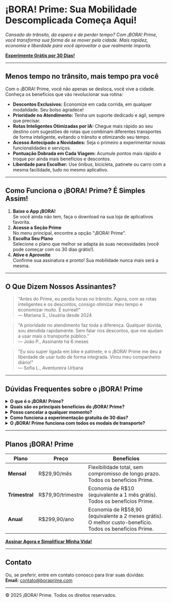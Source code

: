 # ¡BORA! Prime: Sua Mobilidade Descomplicada Começa Aqui!

*Cansado do trânsito, da espera e de perder tempo? Com ¡BORA! Prime, você transforma sua forma de se mover pela cidade. Mais rapidez, economia e liberdade para você aproveitar o que realmente importa.*

[**Experimente Grátis por 30 Dias!**](#planos)

---

## Menos tempo no trânsito, mais tempo pra você

Com o ¡BORA! Prime, você não apenas se desloca, você vive a cidade. Conheça os benefícios que vão revolucionar sua rotina:

- **Descontos Exclusivos:** Economize em cada corrida, em qualquer modalidade. Seu bolso agradece!
- **Prioridade no Atendimento:** Tenha um suporte dedicado e ágil, sempre que precisar.
- **Rotas Inteligentes Otimizadas por IA:** Chegue mais rápido ao seu destino com sugestões de rotas que combinam diferentes transportes de forma inteligente, evitando o trânsito e otimizando seu tempo.
- **Acesso Antecipado a Novidades:** Seja o primeiro a experimentar novas funcionalidades e serviços.
- **Pontuação Dobrada em Cada Viagem:** Acumule pontos mais rápido e troque por ainda mais benefícios e descontos.
- **Liberdade para Escolher:** Use ônibus, bicicleta, patinete ou carro com a mesma facilidade, tudo no mesmo aplicativo.

---

## Como Funciona o ¡BORA! Prime? É Simples Assim!

1. **Baixe o App ¡BORA!**  
   Se você ainda não tem, faça o download na sua loja de aplicativos favorita.
2. **Acesse a Seção Prime**  
   No menu principal, encontre a opção "¡BORA! Prime".
3. **Escolha Seu Plano**  
   Selecione o plano que melhor se adapta às suas necessidades (você pode começar com os 30 dias grátis!).
4. **Ative e Aproveite**  
   Confirme sua assinatura e pronto! Sua mobilidade nunca mais será a mesma.

---

## O Que Dizem Nossos Assinantes?

> "Antes do Prime, eu perdia horas no trânsito. Agora, com as rotas inteligentes e os descontos, consigo otimizar meu tempo e economizar muito. É surreal!"  
> — Mariana S., Usuária desde 2024

> "A prioridade no atendimento faz toda a diferença. Qualquer dúvida, sou atendida rapidamente. Sem falar nos descontos, que me ajudam a usar mais o transporte público."  
> — João P., Assinante há 6 meses

> "Eu sou super ligada em bike e patinete, e o ¡BORA! Prime me deu a liberdade de usar tudo de forma integrada. Virou meu companheiro diário!"  
> — Sofia L., Aventureira Urbana

---

## Dúvidas Frequentes sobre o ¡BORA! Prime

<details>
<summary><strong>O que é o ¡BORA! Prime?</strong></summary>
O ¡BORA! Prime é um serviço de assinatura que oferece benefícios exclusivos para tornar sua mobilidade urbana mais eficiente, econômica e descomplicada.
</details>

<details>
<summary><strong>Quais são os principais benefícios do ¡BORA! Prime?</strong></summary>
Os principais benefícios incluem descontos em corridas, prioridade no atendimento, rotas inteligentes otimizadas por IA, acesso antecipado a novidades e pontuação dobrada em cada viagem.
</details>

<details>
<summary><strong>Posso cancelar a qualquer momento?</strong></summary>
Sim, você pode cancelar sua assinatura ¡BORA! Prime a qualquer momento, sem taxas ou burocracia.
</details>

<details>
<summary><strong>Como funciona a experimentação gratuita de 30 dias?</strong></summary>
Ao assinar o ¡BORA! Prime pela primeira vez, você tem 30 dias para experimentar todos os benefícios sem custo. Se não gostar, pode cancelar antes do período terminar e não será cobrado.
</details>

<details>
<summary><strong>O ¡BORA! Prime funciona com todos os modais de transporte?</strong></summary>
Sim, o ¡BORA! Prime integra e otimiza o uso de diversos modais de transporte disponíveis no aplicativo, como ônibus, bicicleta, patinete e carro.
</details>

---

## <a name="planos"></a>Planos ¡BORA! Prime

| Plano      | Preço              | Benefícios                                                                                                 |
|------------|--------------------|------------------------------------------------------------------------------------------------------------|
| **Mensal**     | R$29,90/mês        | Flexibilidade total, sem compromisso de longo prazo.<br>Todos os benefícios Prime.                        |
| **Trimestral** | R$79,90/trimestre  | Economia de R$10 (equivalente a 1 mês grátis).<br>Todos os benefícios Prime.                              |
| **Anual**      | R$299,90/ano       | Economia de R$58,90 (equivalente a 2 meses grátis).<br>O melhor custo-benefício.<br>Todos os benefícios Prime.|

[**Assinar Agora e Simplificar Minha Vida!**](#)

---

## Contato

Ou, se preferir, entre em contato conosco para tirar suas dúvidas:  
**Email:** [contato@boraprime.com](mailto:contato@boraprime.com)

---

© 2025 ¡BORA! Prime. Todos os direitos reservados.
